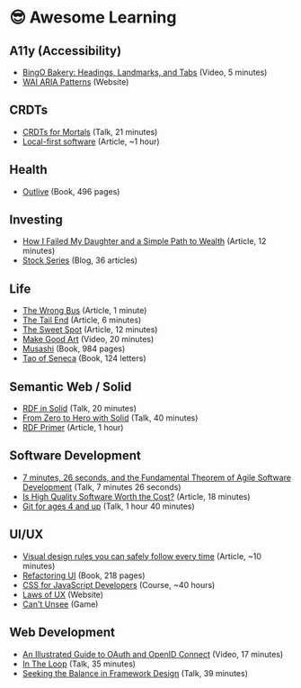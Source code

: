 # 😎 Awesome Learning

## A11y (Accessibility)

- [BingO Bakery: Headings, Landmarks, and Tabs](https://www.youtube.com/watch?v=HE2R86EZPMA) (Video, 5 minutes)
- [WAI ARIA Patterns](https://www.w3.org/WAI/ARIA/apg/patterns/) (Website)

## CRDTs

- [CRDTs for Mortals](https://www.youtube.com/watch?v=DEcwa68f-jY) (Talk, 21 minutes)
- [Local-first software](https://www.inkandswitch.com/local-first/) (Article, ~1 hour)

## Health

- [Outlive](https://peterattiamd.com/outlive/) (Book, 496 pages)

## Investing

- [How I Failed My Daughter and a Simple Path to Wealth](https://jlcollinsnh.com/2011/06/08/how-i-failed-my-daughter-and-a-simple-path-to-wealth/) (Article, 12 minutes)
- [Stock Series](https://jlcollinsnh.com/stock-series/) (Blog, 36 articles)

## Life

- [The Wrong Bus](https://seths.blog/2018/08/the-wrong-bus/) (Article, 1 minute)
- [The Tail End](https://waitbutwhy.com/2015/12/the-tail-end.html) (Article, 6 minutes)
- [The Sweet Spot](https://www.mrmoneymustache.com/2020/08/04/the-sweet-spot/) (Article, 12 minutes)
- [Make Good Art](https://www.youtube.com/watch?v=plWexCID-kA) (Video, 20 minutes)
- [Musashi](https://en.wikipedia.org/wiki/Musashi_(novel)) (Book, 984 pages)
- [Tao of Seneca](https://tim.blog/2017/07/06/tao-of-seneca/) (Book, 124 letters)

## Semantic Web / Solid

- [RDF in Solid](https://youtu.be/FEPabu0_3z0?si=EPEHOnakEb9s0dWs&t=966) (Talk, 20 minutes)
- [From Zero to Hero with Solid](https://www.youtube.com/watch?v=kPzhykRVDuI) (Talk, 40 minutes)
- [RDF Primer](https://www.w3.org/TR/rdf-primer/) (Article, 1 hour)

## Software Development

- [7 minutes, 26 seconds, and the Fundamental Theorem of Agile Software Development](https://www.youtube.com/watch?v=WSes_PexXcA) (Talk, 7 minutes 26 seconds)
- [Is High Quality Software Worth the Cost?](https://www.martinfowler.com/articles/is-quality-worth-cost.html) (Article, 18 minutes)
- [Git for ages 4 and up](https://www.youtube.com/watch?v=1ffBJ4sVUb4) (Talk, 1 hour 40 minutes)

## UI/UX

- [Visual design rules you can safely follow every time](https://anthonyhobday.com/sideprojects/saferules/) (Article, ~10 minutes)
- [Refactoring UI](https://www.refactoringui.com/) (Book, 218 pages)
- [CSS for JavaScript Developers](https://css-for-js.dev/) (Course, ~40 hours)
- [Laws of UX](https://lawsofux.com/) (Website)
- [Can't Unsee](https://cantunsee.space/) (Game)

## Web Development

- [An Illustrated Guide to OAuth and OpenID Connect](https://www.youtube.com/watch?v=t18YB3xDfXI) (Video, 17 minutes)
- [In The Loop](https://www.youtube.com/watch?v=cCOL7MC4Pl0) (Talk, 35 minutes)
- [Seeking the Balance in Framework Design](https://www.youtube.com/watch?v=ANtSWq-zI0s) (Talk, 39 minutes)
